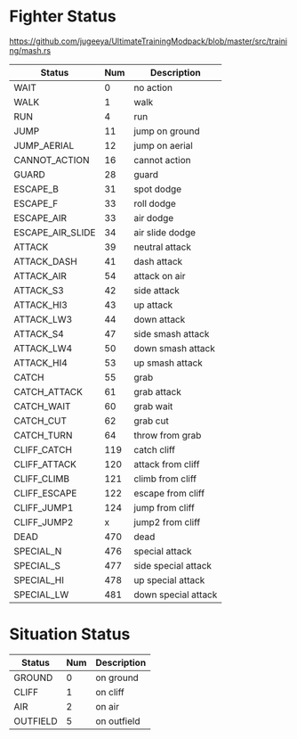 
# Fighter Status
https://github.com/jugeeya/UltimateTrainingModpack/blob/master/src/training/mash.rs

| Status           | Num | Description         |
| ---------------- | --- | ------------------- |
| WAIT             | 0   | no action           |
| WALK             | 1   | walk                |
| RUN              | 4   | run                 |
| JUMP             | 11  | jump on ground      |
| JUMP_AERIAL      | 12  | jump on aerial      |
| CANNOT_ACTION    | 16  | cannot action       |
| GUARD            | 28  | guard               |
| ESCAPE_B         | 31  | spot dodge          |
| ESCAPE_F         | 33  | roll dodge          |
| ESCAPE_AIR       | 33  | air dodge           |
| ESCAPE_AIR_SLIDE | 34  | air slide dodge     |
| ATTACK           | 39  | neutral attack      |
| ATTACK_DASH      | 41  | dash attack         |
| ATTACK_AIR       | 54  | attack on air       |
| ATTACK_S3        | 42  | side attack         |
| ATTACK_HI3       | 43  | up attack           |
| ATTACK_LW3       | 44  | down attack         |
| ATTACK_S4        | 47  | side smash attack   |
| ATTACK_LW4       | 50  | down smash attack   |
| ATTACK_HI4       | 53  | up smash attack     |
| CATCH            | 55  | grab                |
| CATCH_ATTACK     | 61  | grab attack         |
| CATCH_WAIT       | 60  | grab wait           |
| CATCH_CUT        | 62  | grab cut            |
| CATCH_TURN       | 64  | throw from grab     |
| CLIFF_CATCH      | 119 | catch cliff         |
| CLIFF_ATTACK     | 120 | attack from cliff   |
| CLIFF_CLIMB      | 121 | climb from cliff    |
| CLIFF_ESCAPE     | 122 | escape from cliff   |
| CLIFF_JUMP1      | 124 | jump from cliff     |
| CLIFF_JUMP2      | x   | jump2 from cliff    |
| DEAD             | 470 | dead                |
| SPECIAL_N        | 476 | special attack      |
| SPECIAL_S        | 477 | side special attack |
| SPECIAL_HI       | 478 | up special attack   |
| SPECIAL_LW       | 481 | down special attack |

# Situation Status

| Status   | Num | Description |
| -------- | --- | ----------- |
| GROUND   | 0   | on ground   |
| CLIFF    | 1   | on cliff    |
| AIR      | 2   | on air      |
| OUTFIELD | 5   | on outfield |
